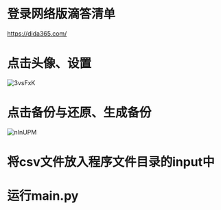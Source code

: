 # 登录网络版滴答清单
 https://dida365.com/
# 点击头像、设置
![3vsFxK](https://cdn.jsdelivr.net/gh/biercewang/myimage@master/uPic/3vsFxK.png)
# 点击备份与还原、生成备份
![nInUPM](https://cdn.jsdelivr.net/gh/biercewang/myimage@master/uPic/nInUPM.png)
# 将csv文件放入程序文件目录的input中
# 运行main.py
